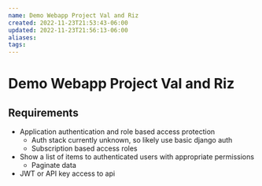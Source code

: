 ```yaml
---
name: Demo Webapp Project Val and Riz
created: 2022-11-23T21:53:43-06:00
updated: 2022-11-23T21:56:13-06:00
aliases: 
tags: 
---
```

# Demo Webapp Project Val and Riz

## Requirements

- Application authentication and role based access protection
	- Auth stack currently unknown, so likely use basic django auth
	- Subscription based access roles
- Show a list of items to authenticated users with appropriate permissions
	- Paginate data
- JWT or API key access to api
